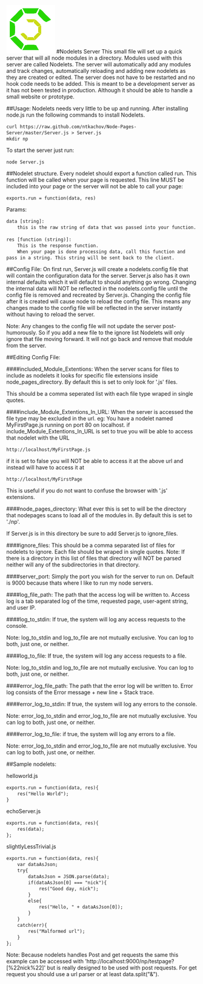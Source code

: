 ![Nodelets Logo](icon.png)
#Nodelets Server
This small file will set up a quick server that will all node modules in a directory. Modules used with this server are called Nodelets.
The server will automatically add any modules and track changes, automatically reloading and adding new nodelets as they are created or edited. The server does not have to be restarted and no hook code needs to be added. 
This is meant to be a development server as it has not been tested in production. Although it should be able to handle a small website or prototype.

##Usage: 
Nodelets needs very little to be up and running. After installing node.js run the following commands to install Nodelets.

	curl https://raw.github.com/ntkachov/Node-Pages-Server/master/Server.js > Server.js
	mkdir np

To start the server just run:

	node Server.js


##Nodelet structure.
Every nodelet should export a function called run. This function will be called when your page is requested. This line MUST be included into your page or the server will not be able to call your page:
	
	exports.run = function(data, res)


Params:

	data [string]:
		this is the raw string of data that was passed into your function.

	res [function (string)]:
		This is the response function. 
		When your page is done processing data, call this function and pass in a string. This string will be sent back to the client.


##Config File:
On first run, Server.js will create a nodelets.config file that will contain the configuration data for the server. Server.js also has it own internal defaults which it will default to should anything go wrong. Changing the internal data will NOT be reflected in the nodelets.config file until the config file is removed and recreated by Server.js. Changing the config file after it is created will cause node to reload the config file. This means any changes made to the config file will be reflected in the server instantly without having to reload the server.

Note: Any changes to the config file will not update the server post-humorously. So if you add a new file to the ignore list Nodelets will only ignore that file moving forward. It will not go back and remove that module from the server. 

##Editing Config File:

####included_Module_Extentions:
When the server scans for files to include as nodelets it looks for specific file extensions inside node_pages_directory.
By default this is set to only look for '.js' files.

This should be a comma seperated list with each file type wraped in single quotes.

####include_Module_Extentions_In_URL: 
When the server is accessed the file type may be excluded in the url. 
eg: You have a nodelet named MyFirstPage.js running on port 80 on localhost.
if include_Module_Extentions_In_URL is set to true you will be able to access that nodelet with the URL
	
	http://localhost/MyFirstPage.js

if it is set to false you will NOT be able to access it at the above url and instead will have to access it at 

	http://localhost/MyFirstPage

This is useful if you do not want to confuse the browser with '.js' extensions.

####node_pages_directory:
What ever this is set to will be the directory that nodepages scans to load all of the modules in. 
By default this is set to './np'.

If Server.js is in this directory be sure to add Server.js to ignore_files.

####ignore_files:
This should be a comma separated list of files for nodelets to ignore. Each file should be wraped in single quotes. 
Note: If there is a directory in this list of files that directory will NOT be parsed neither will any of the subdirectories in that directory.

####server_port:
Simply the port you wish for the server to run on. Default is 9000 because thats where I like to run my node servers.

####log_file_path:
The path that the access log will be written to. Access log is a tab separated log of the time, requested page, user-agent string, and user IP.

####log_to_stdin:
If true, the system will log any access requests to the console.

Note: log_to_stdin and log_to_file are not mutually exclusive. You can log to both, just one, or neither.

####log_to_file:
If true, the system will log any access requests to a file.

Note: log_to_stdin and log_to_file are not mutually exclusive. You can log to both, just one, or neither.

####error_log_file_path:
The path that the error log will be written to. Error log consists of the Error message + new line + Stack trace.

####error_log_to_stdin:
If true, the system will log any errors to the console.

Note: error_log_to_stdin and error_log_to_file are not mutually exclusive. You can log to both, just one, or neither.

####error_log_to_file:
if true, the system will log any errors to a file.

Note: error_log_to_stdin and error_log_to_file are not mutually exclusive. You can log to both, just one, or neither.


##Sample nodelets:

helloworld.js
	
	exports.run = function(data, res){
		res("Hello World");
	}

echoServer.js
	
	exports.run = function(data, res){
		res(data);
	};

slightlyLessTrivial.js

	exports.run = function(data, res){
		var dataAsJson;
		try{
			dataAsJson = JSON.parse(data);
			if(dataAsJson[0] === "nick"){
				res("Good day, nick");
			}
			else{
				res("Hello, " + dataAsJson[0]);
			}
		}
		catch(err){
			res("Malformed url");
		}	
	};

Note:  Because nodelets handles Post and get requests the same this example can be accessed with
'http://localhost:9000/np/testpage?[%22nick%22]'
but is really designed to be used with post requests. For get request you should use a url parser or at least data.split("&"). 
